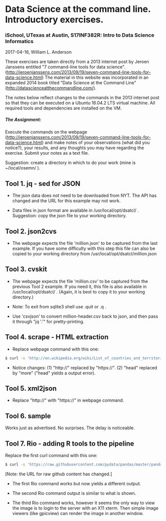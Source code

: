 # Data Science at the command line. Introductory exercises.
### iSchool, UTexas at Austin, S17INF382R: Intro to Data Science Informatics
2017-04-16, William L. Anderson

These exercises are taken directly from a 2013 internet post by Jeroen
Janssens entitled "7 command-line tools for data science".
(http://jeroenjanssens.com/2013/09/19/seven-command-line-tools-for-data-science.html)
The material in this website was incorporated in an expanded 2014 book titled
"Data Science at the Command Line" (http://datascienceatthecommandline.com/).

The notes below reflect changes to the commands in the 2013 internet post so that they can be executed on a Ubuntu 16.04.2 LTS virtual machine. All required tools and dependencies are installed on the VM.

##### The Assignment:
Execute the commands on the webpage (http://jeroenjanssens.com/2013/09/19/seven-command-line-tools-for-data-science.html) and make notes of your observations (what did you notice?), your results, and any thoughts you may have regarding the exercise. Submit your notes as a text file.


Suggestion: create a directory in which to do your work (mine is ~/local/osemn/ ).


## Tool 1. jq - sed for JSON

- The json data does not need to be downloaded from NYT. The API has changed and the URL for this example may not work.
     
- Data files in json format are available in /usr/local/opt/dsatcl/ .
     Suggestion: copy the json file to your working directory.

## Tool 2. json2cvs
- The webpage expects the file 'million.json' to be captured from the last example. If you have some difficulty with this step this file can also be copied to your working directory from
     /usr/local/opt/dsatcl/million.json
     
## Tool 3. cvskit
- The webpage expects the file 'million.csv' to be captured
     from the previous Tool 2 example. If you need it, this file is
     also available in /usr/local/opt/dsatcl/ . (Again, it is best to
     copy it to your working directory.)

- Note: To exit from sqlite3 shell use .quit or .q .

- Use 'csvjson' to convert million-header.csv back to json, and then pass it through "jq '.'"  for pretty-printing.

## Tool 4. scrape - HTML extraction
- Replace webpage command with this one:
```sh
$ curl -s 'http://en.wikipedia.org/wiki/List_of_countries_and_territories_by_border/area_ratio' | scrape -b -e 'table.wikitable > tr:not(:first-child)' | more
```
- Notice changes: (1) "http://" replaced by "https://".  (2) "head" replaced by "more" ("head" yields a output error).

## Tool 5. xml2json
- Replace "http://" with "https://" in webpage command.

## Tool 6. sample
Works just as advertised. No surprises. The delay is noticeable.

## Tool 7. Rio - adding R tools to the pipeline
Replace the first curl command with this one:
```sh
$ curl -s 'https://raw.githubusercontent.com/pydata/pandas/master/pandas/tests/data/iris.csv' > iris.csv
```
[Note: the URL for raw github content has changed.]

- The first Rio command works but now yields a different output.

- The second Rio command output is similar to what is shown.

- The third Rio command works, however it seems the only way to view the image is to login to the server with an X11 xterm. Then simple image viewers (like gpicview) can render the image in another window.
